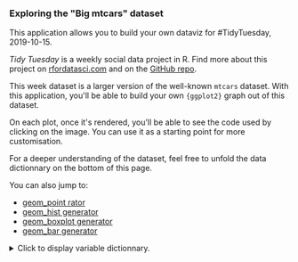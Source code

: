 <div class = "col-sm-12">

<style>
summary:focus { 
outline: none 
}
</style>

<h3>Exploring the "Big mtcars" dataset</h3>

<p>This application allows you to build your own dataviz for #TidyTuesday, 2019-10-15. 

<p><em>Tidy Tuesday</em> is a weekly social data project in R. Find more about this project on <a href ="https://www.rfordatasci.com/">rfordatasci.com</a> and on the <a href ="https://github.com/rfordatascience/tidytuesday">GitHub repo</a>. 

<p>This week dataset is a larger version of the well-known <code>mtcars</code> dataset. With this application, you'll be able to build your own <code>{ggplot2}</code> graph out of this dataset. </p>

<p>On each plot, once it's rendered, you'll be able to see the code used by clicking on the image. You can use it as a starting point for more customisation.</p>

<p>For a deeper understanding of the dataset, feel free to unfold the data dictionnary on the bottom of this page. </p>


<p>You can also jump to:</p>

<ul>

<li><a href = "javascript:void(0)" onclick = "LDheatmap()">geom_point rator</a></li>
<li> <a href = "javascript:void(0)" onclick = "geom_hist()">geom_hist generator</a></li>
<li> <a href = "javascript:void(0)" onclick = "geom_boxplot()">geom_boxplot generator</a></li>
<li> <a href = "javascript:void(0)" onclick = "geom_bar()">geom_bar generator</a></li>

</ul>

<script>
function geom_point() {
  $("a[data-value ='geom_point'").click()
}
function geom_hist() {
  $("a[data-value ='geom_hist'").click()
}
function geom_boxplot() {
  $("a[data-value ='geom_boxplot'").click()
}
function geom_bar() {
  $("a[data-value ='geom_bar'").click()
}
</script>


<details>
<summary>Click to display variable dictionnary.</summary>

<li> atvtype - type of alternative fuel or advanced technology vehicle</li>
<li> barrels08 - annual petroleum consumption in barrels for fuelType1 (1)</li>
<li> barrelsA08 - annual petroleum consumption in barrels for fuelType2 (1)</li>
<li> charge120 - time to charge an electric vehicle in hours at 120 V</li>
<li> charge240 - time to charge an electric vehicle in hours at 240 V</li>
<li> city08 - city MPG for fuelType1 (2), (11)</li>
<li> city08U - unrounded city MPG for fuelType1 (2), (3)</li>
<li> cityA08 - city MPG for fuelType2 (2)</li>
<li> cityA08U - unrounded city MPG for fuelType2 (2), (3)</li>
<li> cityCD - city gasoline consumption (gallons/100 miles) in charge depleting mode (4)</li>
<li> cityE - city electricity consumption in kw-hrs/100 miles</li>
<li> cityUF - EPA city utility factor (share of electricity) for PHEV</li>
<li> co2 - tailpipe CO2 in grams/mile for fuelType1 (5)</li>
<li> co2A - tailpipe CO2 in grams/mile for fuelType2 (5)</li>
<li> co2TailpipeAGpm - tailpipe CO2 in grams/mile for fuelType2 (5)</li>
<li> co2TailpipeGpm- tailpipe CO2 in grams/mile for fuelType1 (5)</li>
<li> comb08 - combined MPG for fuelType1 (2), (11)</li>
<li> comb08U - unrounded combined MPG for fuelType1 (2), (3)</li>
<li> combA08 - combined MPG for fuelType2 (2)</li>
<li> combA08U - unrounded combined MPG for fuelType2 (2), (3)</li>
<li> combE - combined electricity consumption in kw-hrs/100 miles</li>
<li> combinedCD - combined gasoline consumption (gallons/100 miles) in charge depleting mode (4)</li>
<li> combinedUF - EPA combined utility factor (share of electricity) for PHEV</li>
<li> cylinders - engine cylinders</li>
<li> displ - engine displacement in liters</li>
<li> drive - drive axle type</li>
<li> emissionsList</li>
<li> engId - EPA model type index</li>
<li> eng_dscr - engine descriptor; see http://www.fueleconomy.gov/feg/findacarhelp.shtml#engine</li>
<li> evMotor - electric motor (kw-hrs)</li>
<li> feScore - EPA Fuel Economy Score (-1 = Not available)</li>
<li> fuelCost08 - annual fuel cost for fuelType1 ($) (7)</li>
<li> fuelCostA08 - annual fuel cost for fuelType2 ($) (7)</li>
<li> fuelType - fuel type with fuelType1 and fuelType2 (if applicable)</li>
<li> fuelType1 - fuel type 1. For single fuel vehicles, this will be the only fuel. For dual fuel vehicles, this will be + the conventional fuel.</li>
<li> fuelType2 - fuel type 2. For dual fuel vehicles, this will be the alternative fuel (e.g. E85, Electricity, CNG, + LPG). For single fuel vehicles, this field is not used</li>
<li> ghgScore - EPA GHG score (-1 = Not available)</li>
<li> ghgScoreA - EPA GHG score for dual fuel vehicle running on the alternative fuel (-1 = Not available)</li>
<li> guzzler- if G or T, this vehicle is subject to the gas guzzler tax</li>
<li> highway08 - highway MPG for fuelType1 (2), (11)</li>
<li> highway08U - unrounded highway MPG for fuelType1 (2), (3)</li>
<li> highwayA08 - highway MPG for fuelType2 (2)</li>
<li> highwayA08U - unrounded highway MPG for fuelType2 (2),(3)</li>
<li> highwayCD - highway gasoline consumption (gallons/100miles) in charge depleting mode (4)</li>
<li> highwayE - highway electricity consumption in kw-hrs/100 miles</li>
<li> highwayUF - EPA highway utility factor (share of electricity) for PHEV</li>
<li> hlv - hatchback luggage volume (cubic feet) (8)</li>
<li> hpv - hatchback passenger volume (cubic feet) (8)</li>
<li> id - vehicle record id</li>
<li> lv2 - 2 door luggage volume (cubic feet) (8)</li>
<li> lv4 - 4 door luggage volume (cubic feet) (8)</li>
<li> make - manufacturer (division)</li>
<li> mfrCode - 3-character manufacturer code</li>
<li> model - model name (carline)</li>
<li> mpgData - has My MPG data; see yourMpgVehicle and yourMpgDriverVehicle</li>
<li> phevBlended - if true, this vehicle operates on a blend of gasoline and electricity in charge depleting mode</li>
<li> pv2 - 2-door passenger volume (cubic feet) (8)</li>
<li> pv4 - 4-door passenger volume (cubic feet) (8)</li>
<li> rangeA - EPA range for fuelType2</li>
<li> rangeCityA - EPA city range for fuelType2</li>
<li> rangeHwyA - EPA highway range for fuelType2</li>
<li> trans_dscr - transmission descriptor; see http://www.fueleconomy.gov/feg/findacarhelp.shtml#trany</li>
<li> trany - transmission</li>
<li> UCity - unadjusted city MPG for fuelType1; see the description of the EPA test procedures</li>
<li> UCityA - unadjusted city MPG for fuelType2; see the description of the EPA test procedures</li>
<li> UHighway - unadjusted highway MPG for fuelType1; see the description of the EPA test procedures</li>
<li> UHighwayA - unadjusted highway MPG for fuelType2; see the description of the EPA test procedures</li>
<li> VClass - EPA vehicle size class</li>
<li> year - model year</li>
<li> youSaveSpend - you save/spend over 5 years compared to an average car ($). Savings are positive; a greater amount + spent yields a negative number. For dual fuel vehicles, this is the cost savings for gasoline</li>
<li> sCharger - if S, this vehicle is supercharged</li>
<li> tCharger - if T, this vehicle is turbocharged</li>
<li> c240Dscr - electric vehicle charger description</li>
<li> charge240b - time to charge an electric vehicle in hours at 240 V using the alternate charger</li>
<li> c240bDscr - electric vehicle alternate charger description</li>
<li> createdOn - date the vehicle record was created (ISO 8601 format)</li>
<li> modifiedOn - date the vehicle record was last modified (ISO 8601 format)</li>
<li> startStop - vehicle has start-stop technology (Y, N, or blank for older vehicles)</li>
<li> phevCity - EPA composite gasoline-electricity city MPGe for plug-in hybrid vehicles</li>
<li> phevHwy - EPA composite gasoline-electricity highway MPGe for plug-in hybrid vehicles</li>
<li> phevComb - EPA composite gasoline-electricity combined city-highway MPGe for plug-in hybrid vehicles</li>

</details>

</div>
